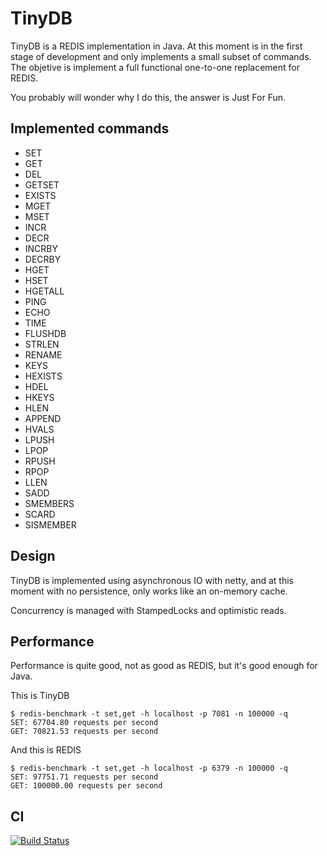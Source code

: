 TinyDB
======

TinyDB is a REDIS implementation in Java. At this moment is in the first stage of development
and only implements a small subset of commands. The objetive is implement a full functional
one-to-one replacement for REDIS.

You probably will wonder why I do this, the answer is Just For Fun.

Implemented commands
--------------------

- SET
- GET
- DEL
- GETSET
- EXISTS
- MGET
- MSET
- INCR
- DECR
- INCRBY
- DECRBY
- HGET
- HSET
- HGETALL
- PING
- ECHO
- TIME
- FLUSHDB
- STRLEN
- RENAME
- KEYS
- HEXISTS
- HDEL
- HKEYS
- HLEN
- APPEND
- HVALS
- LPUSH
- LPOP
- RPUSH
- RPOP
- LLEN
- SADD
- SMEMBERS
- SCARD
- SISMEMBER

Design
------

TinyDB is implemented using asynchronous IO with netty, and at this moment 
with no persistence, only works like an on-memory cache.

Concurrency is managed with StampedLocks and optimistic reads.

Performance
-----------

Performance is quite good, not as good as REDIS, but it's good enough for Java.

This is TinyDB

    $ redis-benchmark -t set,get -h localhost -p 7081 -n 100000 -q
    SET: 67704.80 requests per second
    GET: 70821.53 requests per second
    
And this is REDIS

    $ redis-benchmark -t set,get -h localhost -p 6379 -n 100000 -q
    SET: 97751.71 requests per second
    GET: 100000.00 requests per second

CI
--

[![Build Status](https://drone.io/github.com/tonivade/tiny-db/status.png)](https://drone.io/github.com/tonivade/tiny-db/latest)
